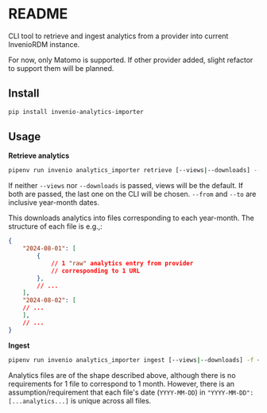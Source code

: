 # README

CLI tool to retrieve and ingest analytics from a provider into current InvenioRDM instance.

For now, only Matomo is supported. If other provider added, slight refactor to support them will be planned.

## Install

```bash
pip install invenio-analytics-importer
```

## Usage

**Retrieve analytics**

```bash
pipenv run invenio analytics_importer retrieve [--views|--downloads] --from <YYYY-MM> --to <YYYY-MM> --output-dir <path>/<to>/<data>/
```

If neither `--views` nor `--downloads` is passed, views will be the default. If both are passed, the last one on the CLI will be chosen.
`--from` and `--to` are inclusive year-month dates.

This downloads analytics into files corresponding to each year-month. The structure of each file is e.g.,:

```json
{
    "2024-08-01": [
        {
            // 1 "raw" analytics entry from provider
            // corresponding to 1 URL
        },
        // ...
    ],
    "2024-08-02": [
    // ...
    ],
    // ...
}
```

**Ingest**

```bash
pipenv run invenio analytics_importer ingest [--views|--downloads] -f <analytics file 1> -f <analytics file 2> ...
```

Analytics files are of the shape described above, although there is no
requirements for 1 file to correspond to 1 month. However, there is an
assumption/requirement that each file's date (`YYYY-MM-DD`) in
`"YYYY-MM-DD": [...analytics...]` is unique across all files.
